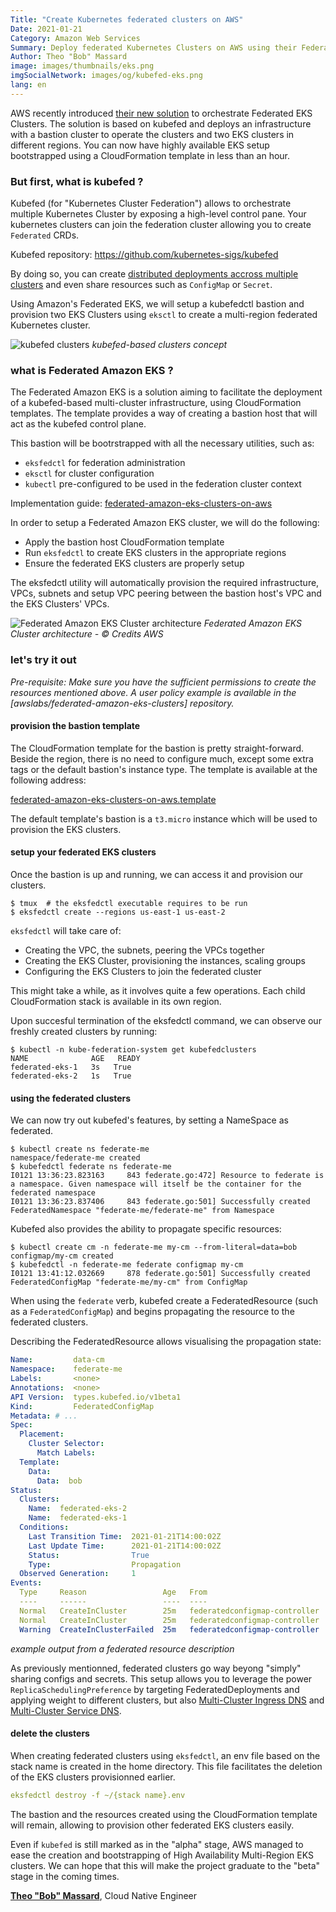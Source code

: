 ```yaml
---
Title: "Create Kubernetes federated clusters on AWS"
Date: 2021-01-21
Category: Amazon Web Services
Summary: Deploy federated Kubernetes Clusters on AWS using their Federated EKS Clusters solution
Author: Theo "Bob" Massard
image: images/thumbnails/eks.png
imgSocialNetwork: images/og/kubefed-eks.png
lang: en
---
```


AWS recently introduced [their new solution][1] to orchestrate Federated EKS Clusters. The solution
is based on kubefed and deploys an infrastructure with a bastion cluster to operate the clusters
and two EKS clusters in different regions. You can now have highly available EKS setup bootstrapped
using a CloudFormation template in less than an hour.

[1]: https://aws.amazon.com/about-aws/whats-new/2021/01/introducing-federated-amazon-eks-clusters-aws/

### But first, what is kubefed ?

Kubefed (for "Kubernetes Cluster Federation") allows to orchestrate multiple Kubernetes Cluster
by exposing a high-level control pane. Your kubernetes clusters can join the federation cluster
allowing you to create `Federated` CRDs.

Kubefed repository: <https://github.com/kubernetes-sigs/kubefed>

By doing so, you can create [distributed deployments accross multiple clusters][2]
and even share resources such as `ConfigMap` or `Secret`.

[2]: https://github.com/kubernetes-sigs/kubefed/blob/master/docs/userguide.md#replicaschedulingpreference
Using Amazon's Federated EKS, we will setup a kubefedctl bastion and provision two
EKS Clusters using `eksctl` to create a multi-region federated Kubernetes cluster.

![kubefed clusters](/images/kubefed-cluster.png)
_kubefed-based clusters concept_

### what is Federated Amazon EKS ?

The Federated Amazon EKS is a solution aiming to facilitate the deployment of a kubefed-based
multi-cluster infrastructure, using CloudFormation templates. The template provides a way of
creating a bastion host that will act as the kubefed control plane.

This bastion will be bootrstrapped with all the necessary utilities, such as:
- `eksfedctl` for federation administration
- `eksctl` for cluster configuration
- `kubectl` pre-configured to be used in the federation cluster context

Implementation guide: [federated-amazon-eks-clusters-on-aws][3]

[3]: https://aws.amazon.com/solutions/implementations/federated-amazon-eks-clusters-on-aws/

In order to setup a Federated Amazon EKS cluster, we will do the following:
- Apply the bastion host CloudFormation template
- Run `eksfedctl` to create EKS clusters in the appropriate regions
- Ensure the federated EKS clusters are properly setup

The eksfedctl utility will automatically provision the required infrastructure, VPCs, subnets and
setup VPC peering between the bastion host's VPC and the EKS Clusters' VPCs.

![Federated Amazon EKS Cluster architecture][4]
_Federated Amazon EKS Cluster architecture - © Credits AWS_

[4]: https://d1.awsstatic.com/Solutions/Solutions%20Category%20Template%20Draft/Solution%20Architecture%20Diagrams/federated-eks-clusters-ra.12d7f93988d634ebf16d60ed4be42a0bac92c7ed.png

### let's try it out

_Pre-requisite: Make sure you have the sufficient permissions to create the resources mentioned above.
A user policy example is available in the [awslabs/federated-amazon-eks-clusters] repository._

[5]: https://raw.githubusercontent.com/awslabs/federated-amazon-eks-clusters-on-aws/master/source/solution-user-policy.json

#### provision the bastion template

The CloudFormation template for the bastion is pretty straight-forward. Beside the region,
there is no need to configure much, except some extra tags or the default bastion's instance
type. The template is available at the following address:

[federated-amazon-eks-clusters-on-aws.template][6]

[6]: https://s3.amazonaws.com/solutions-reference/federated-amazon-eks-clusters-on-aws/latest/federated-amazon-eks-clusters-on-aws.template

The default template's bastion is a `t3.micro` instance which will be used to provision
the EKS clusters.

#### setup your federated EKS clusters

Once the bastion is up and running, we can access it and provision our clusters.

```console
$ tmux  # the eksfedctl executable requires to be run
$ eksfedctl create --regions us-east-1 us-east-2
```

`eksfedctl` will take care of:
- Creating the VPC, the subnets, peering the VPCs together
- Creating the EKS Cluster, provisioning the instances, scaling groups
- Configuring the EKS Clusters to join the federated cluster

This might take a while, as it involves quite a few operations. Each child
CloudFormation stack is available in its own region.

Upon succesful termination of the eksfedctl command, we can observe our
freshly created clusters by running:

```console
$ kubectl -n kube-federation-system get kubefedclusters
NAME              AGE   READY
federated-eks-1   3s   True
federated-eks-2   1s   True
```

#### using the federated clusters

We can now try out kubefed's features, by setting a NameSpace as federated.

```console
$ kubectl create ns federate-me
namespace/federate-me created
$ kubefedctl federate ns federate-me
I0121 13:36:23.823163     843 federate.go:472] Resource to federate is a namespace. Given namespace will itself be the container for the federated namespace
I0121 13:36:23.837406     843 federate.go:501] Successfully created FederatedNamespace "federate-me/federate-me" from Namespace
```

Kubefed also provides the ability to propagate specific resources:
```console
$ kubectl create cm -n federate-me my-cm --from-literal=data=bob
configmap/my-cm created
$ kubefedctl -n federate-me federate configmap my-cm
I0121 13:41:12.032669     878 federate.go:501] Successfully created FederatedConfigMap "federate-me/my-cm" from ConfigMap
```

When using the `federate` verb, kubefed create a FederatedResource (such as a `FederatedConfigMap`)
and begins propagating the resource to the federated clusters.

Describing the FederatedResource allows visualising the propagation state:
```yaml
Name:         data-cm
Namespace:    federate-me
Labels:       <none>
Annotations:  <none>
API Version:  types.kubefed.io/v1beta1
Kind:         FederatedConfigMap
Metadata: # ...
Spec:
  Placement:
    Cluster Selector:
      Match Labels:
  Template:
    Data:
      Data:  bob
Status:
  Clusters:
    Name:  federated-eks-2
    Name:  federated-eks-1
  Conditions:
    Last Transition Time:  2021-01-21T14:00:02Z
    Last Update Time:      2021-01-21T14:00:02Z
    Status:                True
    Type:                  Propagation
  Observed Generation:     1
Events:
  Type     Reason                 Age   From                           Message
  ----     ------                 ----  ----                           -------
  Normal   CreateInCluster        25m   federatedconfigmap-controller  Creating ConfigMap "federate-me/data-cm" in cluster "federated-eks-1"
  Normal   CreateInCluster        25m   federatedconfigmap-controller  Creating ConfigMap "federate-me/data-cm" in cluster "federated-eks-2"
  Warning  CreateInClusterFailed  25m   federatedconfigmap-controller  Failed to create ConfigMap "federate-me/data-cm" in cluster "federated-eks-1": An update will be attempted instead of a creation due to an existing resource
```
_example output from a federated resource description_

As previously mentionned, federated clusters go way beyong "simply" sharing configs and secrets.
This setup allows you to leverage the power `ReplicaSchedulingPreference` by targeting
FederatedDeployments and applying weight to different clusters, but also
[Multi-Cluster Ingress DNS][7] and [Multi-Cluster Service DNS][8].

[7]: https://github.com/kubernetes-sigs/kubefed/blob/master/docs/userguide.md#multi-cluster-ingress-dns
[8]: https://github.com/kubernetes-sigs/kubefed/blob/master/docs/userguide.md#multi-cluster-service-dns

#### delete the clusters

When creating federated clusters using `eksfedctl`, an env file based on the stack name is created
in the home directory. This file facilitates the deletion of the EKS clusters provisionned earlier.

```yaml
eksfedctl destroy -f ~/{stack name}.env
```

The bastion and the resources created using the CloudFormation template will remain,
allowing to provision other federated EKS clusters easily.

Even if `kubefed` is still marked as in the "alpha" stage, AWS managed to ease
the creation and bootstrapping of High Availability Multi-Region EKS clusters.
We can hope that this will make the project graduate to the "beta" stage in the coming
times.

[**Theo "Bob" Massard**](https://www.linkedin.com/in/tbobm/), Cloud Native Engineer
